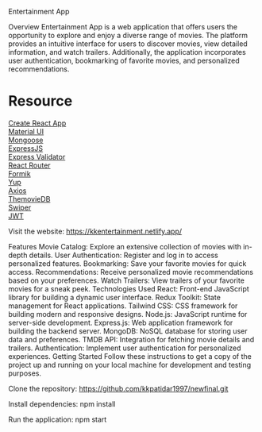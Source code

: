Entertainment App

Overview
Entertainment App is a web application that offers users the opportunity to explore and enjoy a diverse range of movies. The platform provides an intuitive interface for users to discover movies, view detailed information, and watch trailers. Additionally, the application incorporates user authentication, bookmarking of favorite movies, and personalized recommendations.


# Resource

[Create React App](https://create-react-app.dev/)<br>
[Material UI](https://create-react-app.dev/)<br>
[Mongoose](https://mongoosejs.com/)<br>
[ExpressJS](https://expressjs.com/)<br>
[Express Validator](https://express-validator.github.io/docs/)<br>
[React Router](https://reactrouter.com/)<br>
[Formik](https://formik.org/)<br>
[Yup](https://github.com/jquense/yup/)<br>
[Axios](https://axios-http.com/)<br>
[ThemovieDB](https://www.themoviedb.org/)<br>
[Swiper](https://swiperjs.com/)<br>
[JWT](https://github.com/auth0/node-jsonwebtoken)<br>


Visit the website:
https://kkentertainment.netlify.app/

Features
Movie Catalog: Explore an extensive collection of movies with in-depth details.
User Authentication: Register and log in to access personalized features.
Bookmarking: Save your favorite movies for quick access.
Recommendations: Receive personalized movie recommendations based on your preferences.
Watch Trailers: View trailers of your favorite movies for a sneak peek.
Technologies Used
React: Front-end JavaScript library for building a dynamic user interface.
Redux Toolkit: State management for React applications.
Tailwind CSS: CSS framework for building modern and responsive designs.
Node.js: JavaScript runtime for server-side development.
Express.js: Web application framework for building the backend server.
MongoDB: NoSQL database for storing user data and preferences.
TMDB API: Integration for fetching movie details and trailers.
Authentication: Implement user authentication for personalized experiences.
Getting Started
Follow these instructions to get a copy of the project up and running on your local machine for development and testing purposes.

Clone the repository:
https://github.com/kkpatidar1997/newfinal.git

 
Install dependencies: 
npm install

Run the application:
npm start
